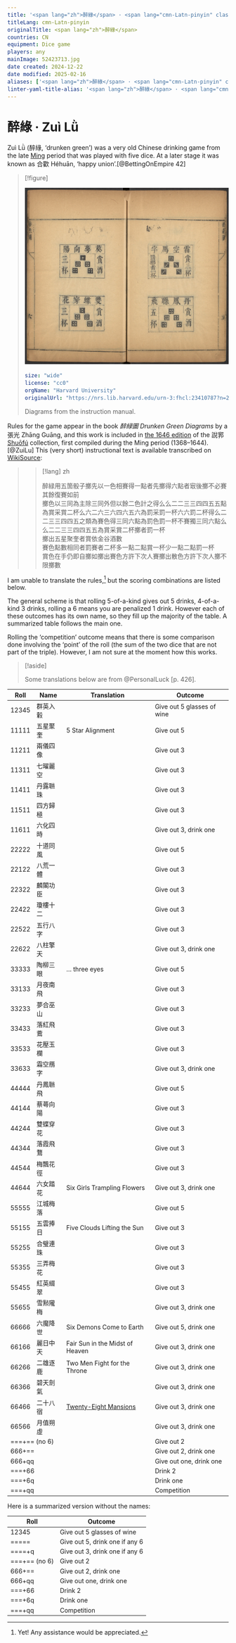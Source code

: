 ```yaml
---
title: '<span lang="zh">醉綠</span> · <span lang="cmn-Latn-pinyin" class="noun">Zuì Lǜ</span>'
titleLang: cmn-Latn-pinyin
originalTitle: <span lang="zh">醉綠</span>
countries: CN
equipment: Dice game
players: any
mainImage: 52423713.jpg
date created: 2024-12-22
date modified: 2025-02-16
aliases: ['<span lang="zh">醉綠</span> · <span lang="cmn-Latn-pinyin" class="noun">Zuì Lǜ</span>']
linter-yaml-title-alias: '<span lang="zh">醉綠</span> · <span lang="cmn-Latn-pinyin" class="noun">Zuì Lǜ</span>'
---
```

# <span lang="zh">醉綠</span> · <span lang="cmn-Latn-pinyin" class="noun">Zuì Lǜ</span>

<span lang="cmn-Latn-pinyin" class="noun aka">Zuì Lǜ</span> (<span lang="zh" class="aka">醉綠</span>, ‘drunken green’) was a very old Chinese drinking game from the late [Ming](https://en.wikipedia.org/wiki/Ming_dynasty) period that was played with five dice. At a later stage it was known as <span lang="zh" class="aka">合歡</span> <span lang="cmn-Latn-pinyin" class="noun aka">Héhuān</span>, ‘happy union’.[@BettingOnEmpire 42]

> [!figure]
>
> ![Pages from a book with four diagrams of dice rolls in pictorial form and Chinese writing around each diagram indicating the name and outcome of the roll.](52423713.jpg)
>
> ```yaml
> size: "wide"
> license: "cc0"
> orgName: "Harvard University"
> originalUrl: "https://nrs.lib.harvard.edu/urn-3:fhcl:23410787?n=27"
> ```
>
> Diagrams from the instruction manual.

Rules for the game appear in the book <cite lang="zh">醉緑圖</cite> <cite>Drunken Green Diagrams</cite> by a <span lang="zh">張光</span> <span lang="cmn-Latn-pinyin" class="noun">Zhāng Guāng</span>, and this work is included in [the 1646 edition](https://curiosity.lib.harvard.edu/chinese-rare-books/catalog/49-990067678380203941) of the <span lang="zh">說郛</span> [<span lang="cmn-Latn-pinyin" class="noun">Shuōfú</span>](http://www.chinaknowledge.de/Literature/Diverse/shuofu.html) collection, first compiled during the Ming period (1368–1644).[@ZuiLu] This (very short) instructional text is available transcribed on [WikiSource](https://zh.wikisource.org/wiki/%E8%AA%AC%E9%83%9B_(%E5%9B%9B%E5%BA%AB%E5%85%A8%E6%9B%B8%E6%9C%AC)/%E5%8D%B7102#%E9%86%89%E7%B7%91%E5%9C%96):


> > [!lang] zh
> >
> > 醉緑用五箇骰子擲先以一色相賽得一點者先擲得六點者㝡後擲不必賽其餘復賽如前\
> > 擲色以三同為主除三同外但以餘二色計之得么么二二三三四四五五點為賞采賞二杯么六二六三六四六五六為罰采罰一杯六六罰二杯得么二二三三四四五之類為賽色得三同六點為罰色罰一杯不賽獨三同六點么么二二三三四四五五為賞采賞二杯擲者罰一杯\
> > 擲出五星聚奎者賞依金谷酒數\
> > 賽色點數相同者罰賽者二杯多一點二點賞一杯少一點二點罰一杯\
> > 賞色在手仍即自擲如擲出賽色方許下次人賽擲出散色方許下次人擲不限擲數

I am unable to translate the rules,[^fn0] but the scoring combinations are listed below.

[^fn0]: Yet! Any assistance would be appreciated.

The general scheme is that rolling 5-of-a-kind gives out 5 drinks, 4-of-a-kind 3 drinks, rolling a 6 means you are penalized 1 drink. However each of these outcomes has its own name, so they fill up the majority of the table. A summarized table follows the main one.

Rolling the ‘competition’ outcome means that there is some comparison done involving the ‘point’ of the roll (the sum of the two dice that are not part of the triple). However, I am not sure at the moment how this works.

> [!aside]
>
> Some translations below are from @PersonalLuck [p. 426].

<table>
<thead>
    <tr>
        <th>
        Roll
        </th>
        <th>
        Name
        </th>
        <th>
        Translation
        </th>
        <th>
        Outcome
        </th>
    </tr>
</thead>
<tbody>
    <tr>
    <td>
    <Dice type="chinese">12345</Dice>
    </td>
    <td>
    <span lang="zh">群英入轂</span>
    </td>
    <td>
    </td>
    <td>
    Give out 5 glasses of wine
    </td>
    </tr>
    <tr>
    <td>
    <Dice type="chinese">11111</Dice>
    </td>
    <td>
    <span lang="zh">五星聚奎</span>
    </td>
    <td>
    5 Star Alignment
    </td>
    <td>
    Give out 5
    </td>
    </tr>
    <tr>
    <td>
    <Dice type="chinese">11211</Dice>
    </td>
    <td>
    <span lang="zh">兩儀四像</span>
    </td>
    <td>
    </td>
    <td>
    Give out 3
    </td>
    </tr>
    <tr>
    <td>
    <Dice type="chinese">11311</Dice>
    </td>
    <td>
    <span lang="zh">七曜麗空</span>
    </td>
    <td>
    </td>
    <td>
    Give out 3
    </td>
    </tr>
    <tr>
    <td>
    <Dice type="chinese">11411</Dice>
    </td>
    <td>
    <span lang="zh">丹露聮珠</span>
    </td>
    <td>
    </td>
    <td>
    Give out 3
    </td>
    </tr>
    <tr>
    <td>
    <Dice type="chinese">11511</Dice>
    </td>
    <td>
    <span lang="zh">四方歸極</span>
    </td>
    <td>
    </td>
    <td>
    Give out 3
    </td>
    </tr>
    <tr>
    <td>
    <Dice type="chinese">11611</Dice>
    </td>
    <td>
    <span lang="zh">六化四時</span>
    </td>
    <td>
    </td>
    <td>
    Give out 3, drink one
    </td>
    </tr>
    <tr>
    <td>
    <Dice type="chinese">22222</Dice>
    </td>
    <td>
    <span lang="zh">十道同風</span>
    </td>
    <td>
    </td>
    <td>
    Give out 5
    </td>
    </tr>
    <tr>
    <td>
    <Dice type="chinese">22122</Dice>
    </td>
    <td>
    <span lang="zh">八荒一體</span>
    </td>
    <td>
    </td>
    <td>
    Give out 3
    </td>
    </tr>
    <tr>
    <td>
    <Dice type="chinese">22322</Dice>
    </td>
    <td>
    <span lang="zh">麟閣功臣</span>
    </td>
    <td>
    </td>
    <td>
    Give out 3
    </td>
    </tr>
    <tr>
    <td>
    <Dice type="chinese">22422</Dice>
    </td>
    <td>
    <span lang="zh">瓊樓十二</span>
    </td>
    <td>
    </td>
    <td>
    Give out 3
    </td>
    </tr>
    <tr>
    <td>
    <Dice type="chinese">22522</Dice>
    </td>
    <td>
    <span lang="zh">五行八字</span>
    </td>
    <td>
    </td>
    <td>
    Give out 3
    </td>
    </tr>
    <tr>
    <td>
    <Dice type="chinese">22622</Dice>
    </td>
    <td>
    <span lang="zh">八柱擎天</span>
    </td>
    <td>
    </td>
    <td>
    Give out 3, drink one
    </td>
    </tr>
    <tr>
    <td>
    <Dice type="chinese">33333</Dice>
    </td>
    <td>
    <span lang="zh">陶柳三眼</span>
    </td>
    <td>
    … three eyes
    </td>
    <td>
    Give out 5
    </td>
    </tr>
    <tr>
    <td>
    <Dice type="chinese">33133</Dice>
    </td>
    <td>
    <span lang="zh">月夜南飛</span>
    </td>
    <td>
    </td>
    <td>
    Give out 3
    </td>
    </tr>
    <tr>
    <td>
    <Dice type="chinese">33233</Dice>
    </td>
    <td>
    <span lang="zh">夢合巫山</span>
    </td>
    <td>
    </td>
    <td>
    Give out 3
    </td>
    </tr>
    <tr>
    <td>
    <Dice type="chinese">33433</Dice>
    </td>
    <td>
    <span lang="zh">落紅飛鷰</span>
    </td>
    <td>
    </td>
    <td>
    Give out 3
    </td>
    </tr>
    <tr>
    <td>
    <Dice type="chinese">33533</Dice>
    </td>
    <td>
    <span lang="zh">花壓玉欄</span>
    </td>
    <td>
    </td>
    <td>
    Give out 3
    </td>
    </tr>
    <tr>
    <td>
    <Dice type="chinese">33633</Dice>
    </td>
    <td>
    <span lang="zh">霜空鴈字</span>
    </td>
    <td>
    </td>
    <td>
    Give out 3, drink one
    </td>
    </tr>
    <tr>
    <td>
    <Dice type="chinese">44444</Dice>
    </td>
    <td>
    <span lang="zh">丹鳳聮飛</span>
    </td>
    <td>
    </td>
    <td>
    Give out 5
    </td>
    </tr>
    <tr>
    <td>
    <Dice type="chinese">44144</Dice>
    </td>
    <td>
    <span lang="zh">蔡蕚向陽</span>
    </td>
    <td>
    </td>
    <td>
    Give out 3
    </td>
    </tr>
    <tr>
    <td>
    <Dice type="chinese">44244</Dice>
    </td>
    <td>
    <span lang="zh">雙蝶穿花</span>
    </td>
    <td>
    </td>
    <td>
    Give out 3
    </td>
    </tr>
    <tr>
    <td>
    <Dice type="chinese">44344</Dice>
    </td>
    <td>
    <span lang="zh">落霞飛鶩</span>
    </td>
    <td>
    </td>
    <td>
    Give out 3
    </td>
    </tr>
    <tr>
    <td>
    <Dice type="chinese">44544</Dice>
    </td>
    <td>
    <span lang="zh">梅飄花徑</span>
    </td>
    <td>
    </td>
    <td>
    Give out 3
    </td>
    </tr>
    <tr>
    <td>
    <Dice type="chinese">44644</Dice>
    </td>
    <td>
    <span lang="zh">六女踏花</span>
    </td>
    <td>
    Six Girls Trampling Flowers
    </td>
    <td>
    Give out 3, drink one
    </td>
    </tr>
    <tr>
    <td>
    <Dice type="chinese">55555</Dice>
    </td>
    <td>
    <span lang="zh">江城梅落</span>
    </td>
    <td>
    </td>
    <td>
    Give out 5
    </td>
    </tr>
    <tr>
    <td>
    <Dice type="chinese">55155</Dice>
    </td>
    <td>
    <span lang="zh">五雲捧日</span>
    </td>
    <td>
    Five Clouds Lifting the Sun
    </td>
    <td>
    Give out 3
    </td>
    </tr>
    <tr>
    <td>
    <Dice type="chinese">55255</Dice>
    </td>
    <td>
    <span lang="zh">合璧連珠</span>
    </td>
    <td>
    </td>
    <td>
    Give out 3
    </td>
    </tr>
    <tr>
    <td>
    <Dice type="chinese">55355</Dice>
    </td>
    <td>
    <span lang="zh">三弄梅花</span>
    </td>
    <td>
    </td>
    <td>
    Give out 3
    </td>
    </tr>
    <tr>
    <td>
    <Dice type="chinese">55455</Dice>
    </td>
    <td>
    <span lang="zh">紅英綴翠</span>
    </td>
    <td>
    </td>
    <td>
    Give out 3
    </td>
    </tr>
    <tr>
    <td>
    <Dice type="chinese">55655</Dice>
    </td>
    <td>
    <span lang="zh">雪㸃隴梅</span>
    </td>
    <td>
    </td>
    <td>
    Give out 3, drink one
    </td>
    </tr>
    <tr>
    <td>
    <Dice type="chinese">66666</Dice>
    </td>
    <td>
    <span lang="zh">六魔降世</span>
    </td>
    <td>
    Six Demons Come to Earth
    </td>
    <td>
    Give out 5, drink one
    </td>
    </tr>
    <tr>
    <td>
    <Dice type="chinese">66166</Dice>
    </td>
    <td>
    <span lang="zh">麗日中天</span>
    </td>
    <td>
    Fair Sun in the Midst of Heaven
    </td>
    <td>
    Give out 3, drink one
    </td>
    </tr>
    <tr>
    <td>
    <Dice type="chinese">66266</Dice>
    </td>
    <td>
    <span lang="zh">二雄逐鹿</span>
    </td>
    <td>
    Two Men Fight for the Throne
    </td>
    <td>
    Give out 3, drink one
    </td>
    </tr>
    <tr>
    <td>
    <Dice type="chinese">66366</Dice>
    </td>
    <td>
    <span lang="zh">碧天劍氣</span>
    </td>
    <td>
    </td>
    <td>
    Give out 3, drink one
    </td>
    </tr>
    <tr>
    <td>
    <Dice type="chinese">66466</Dice>
    </td>
    <td>
    <span lang="zh">二十八宿</span>
    </td>
    <td>
    <a href="https://en.wikipedia.org/wiki/Twenty-Eight_Mansions">Twenty-Eight Mansions</a>
    </td>
    <td>
    Give out 3, drink one
    </td>
    </tr>
    <tr>
    <td>
    <Dice type="chinese">66566</Dice>
    </td>
    <td>
    <span lang="zh">月值朔虛</span>
    </td>
    <td>
    </td>
    <td>
    Give out 3, drink one
    </td>
    </tr>
    <tr>
    <td colspan="3">
    <Dice type="chinese">===</Dice>+<Dice type="chinese">==</Dice> (no <Dice type="chinese">6</Dice>)
    </td>
    <td>
    Give out 2
    </td>
    </tr>
    <tr>
    <td colspan="3">
    <Dice type="chinese">666</Dice>+<Dice type="chinese">==</Dice>
    </td>
    <td>
    Give out 2, drink one
    </td>
    </tr>
    <tr>
    <td colspan="3">
    <Dice type="chinese">666</Dice>+<Dice type="chinese">qq</Dice>
    </td>
    <td>
    Give out one, drink one
    </td>
    </tr>
    <tr>
    <td colspan="3">
    <Dice type="chinese">===</Dice>+<Dice type="chinese">66</Dice>
    </td>
    <td>
    Drink 2
    </td>
    </tr>
    <tr>
    <td colspan="3">
    <Dice type="chinese">===</Dice>+<Dice type="chinese">6q</Dice>
    </td>
    <td>
    Drink one
    </td>
    </tr>
    <tr>
    <td colspan="3">
    <Dice type="chinese">===</Dice>+<Dice type="chinese">qq</Dice>
    </td>
    <td>
    Competition
    </td>
    </tr>
</tbody>
</table>

Here is a summarized version without the names:

<table>
<thead>
    <tr>
        <th>
        Roll
        </th>
        <th>
        Outcome
        </th>
    </tr>
</thead>
<tbody>
    <tr>
        <td>
        <Dice type="chinese">12345</Dice>
        </td>
        <td>
        Give out 5 glasses of wine
        </td>
    </tr>
    <tr>
        <td>
        <Dice type="chinese">=====</Dice>
        </td>
        <td>
        Give out 5, drink one if any <Dice type="chinese">6</Dice>
        </td>
        </tr>
    <tr>
        <td>
        <Dice type="chinese">====</Dice>+<Dice type="chinese">q</Dice>
        </td>
        <td>
        Give out 3, drink one if any <Dice type="chinese">6</Dice>
        </td>
    </tr>
    <tr>
        <td>
        <Dice type="chinese">===</Dice>+<Dice type="chinese">==</Dice> (no <Dice type="chinese">6</Dice>)
        </td>
        <td>
        Give out 2
        </td>
    </tr>
    <tr>
        <td>
        <Dice type="chinese">666</Dice>+<Dice type="chinese">==</Dice>
        </td>
        <td>
        Give out 2, drink one
        </td>
    </tr>
    <tr>
        <td>
        <Dice type="chinese">666</Dice>+<Dice type="chinese">qq</Dice>
        </td>
        <td>
        Give out one, drink one
        </td>
    </tr>
    <tr>
        <td>
        <Dice type="chinese">===</Dice>+<Dice type="chinese">66</Dice>
        </td>
        <td>
        Drink 2
        </td>
    </tr>
    <tr>
        <td>
        <Dice type="chinese">===</Dice>+<Dice type="chinese">6q</Dice>
        </td>
        <td>
        Drink one
        </td>
    </tr>
    <tr>
        <td>
        <Dice type="chinese">===</Dice>+<Dice type="chinese">qq</Dice>
        </td>
        <td>
        Competition
        </td>
    </tr>
</tbody>
</table>
